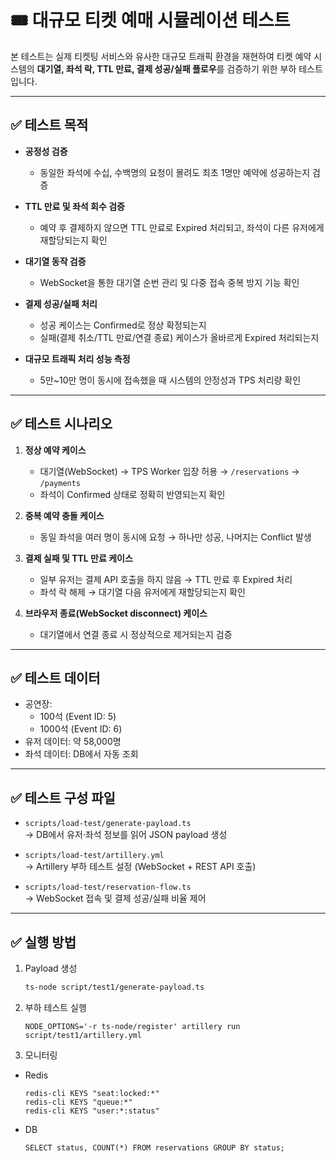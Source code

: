# 🎟️ 대규모 티켓 예매 시뮬레이션 테스트

본 테스트는 실제 티켓팅 서비스와 유사한 대규모 트래픽 환경을 재현하여
티켓 예약 시스템의 **대기열, 좌석 락, TTL 만료, 결제 성공/실패 플로우**를 검증하기 위한 부하 테스트입니다.

---

## ✅ 테스트 목적

- **공정성 검증**

  - 동일한 좌석에 수십, 수백명의 요청이 몰려도 최초 1명만 예약에 성공하는지 검증

- **TTL 만료 및 좌석 회수 검증**

  - 예약 후 결제하지 않으면 TTL 만료로 Expired 처리되고, 좌석이 다른 유저에게 재할당되는지 확인

- **대기열 동작 검증**

  - WebSocket을 통한 대기열 순번 관리 및 다중 접속 중복 방지 기능 확인

- **결제 성공/실패 처리**

  - 성공 케이스는 Confirmed로 정상 확정되는지
  - 실패(결제 취소/TTL 만료/연결 종료) 케이스가 올바르게 Expired 처리되는지

- **대규모 트래픽 처리 성능 측정**
  - 5만~10만 명이 동시에 접속했을 때 시스템의 안정성과 TPS 처리량 확인

---

## ✅ 테스트 시나리오

1. **정상 예약 케이스**

   - 대기열(WebSocket) → TPS Worker 입장 허용 → `/reservations` → `/payments`
   - 좌석이 Confirmed 상태로 정확히 반영되는지 확인

2. **중복 예약 충돌 케이스**

   - 동일 좌석을 여러 명이 동시에 요청 → 하나만 성공, 나머지는 Conflict 발생

3. **결제 실패 및 TTL 만료 케이스**

   - 일부 유저는 결제 API 호출을 하지 않음 → TTL 만료 후 Expired 처리
   - 좌석 락 해제 → 대기열 다음 유저에게 재할당되는지 확인

4. **브라우저 종료(WebSocket disconnect) 케이스**
   - 대기열에서 연결 종료 시 정상적으로 제거되는지 검증

---

## ✅ 테스트 데이터

- 공연장:
  - 100석 (Event ID: 5)
  - 1000석 (Event ID: 6)
- 유저 데이터: 약 58,000명
- 좌석 데이터: DB에서 자동 조회

---

## ✅ 테스트 구성 파일

- `scripts/load-test/generate-payload.ts`  
  → DB에서 유저·좌석 정보를 읽어 JSON payload 생성

- `scripts/load-test/artillery.yml`  
  → Artillery 부하 테스트 설정 (WebSocket + REST API 호출)

- `scripts/load-test/reservation-flow.ts`  
  → WebSocket 접속 및 결제 성공/실패 비율 제어

---

## ✅ 실행 방법

1. Payload 생성

   ```bash
   ts-node script/test1/generate-payload.ts
   ```

2. 부하 테스트 실행

   ```
   NODE_OPTIONS='-r ts-node/register' artillery run script/test1/artillery.yml

   ```

3. 모니터링

- Redis

  ```
  redis-cli KEYS "seat:locked:*"
  redis-cli KEYS "queue:*"
  redis-cli KEYS "user:*:status"

  ```

- DB

  ```
  SELECT status, COUNT(*) FROM reservations GROUP BY status;

  ```
